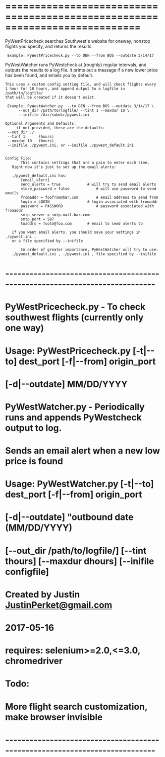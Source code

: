 # ===========================================================================   

PyWestPricecheck searches Southwest's website for oneway, nonstop
    flights you specify, and returns the results
	 
	 Example: PyWestPricecheck.py --to DEN --from BOS --outdate 3/14/17

PyWestWatcher runs PyWestcheck at (roughly) regular intervals, and outputs
    the results to a log file. It prints out a message if a
    new lower price has been found, and emails you by default.

    This uses a custom config setting file, and will check flights every
    1 hour for 10 hours, and append output to a logfile in /path/to/logfile/
    that will be created if it doesn't exist.    
    
	 Example: PyWestWatcher.py  --to DEN --from BOS --outdate 3/14/17 \
	 	  --out_dir /path/to/logfile/ --tint 1 --maxdur 10 \
		  --inifile /dir/subdir/pywest.ini
		  
    Optional Arguments and Defaults:
    	 if not provided, these are the defaults:
	 --out_dir ./
	 --tint 1      (hours)
	 --maxdur 10   (hours)
	 --inifile ./pywest.ini, or --inifile ./pywest_default.ini


    Config File:
    	   This contains settings that are a pain to enter each time.
	   Right now it's just to set up the email alerts:

	   ./pywest_default.ini has:
  	   	   [email_alert]
		   send_alerts = true		     # will try to send email alerts
		   store_password = false      	     # will use password to send emails
		   fromaddr = foofrom@bar.com 	     # email address to send from
		   login = LOGIN	      	     # login associated with fromaddr
		   password = PASSWORD	    	     # password associated with fromaddr
		   smtp_server = smtp.mail.bar.com   
		   smtp_port = 587
		   toaddrs = footo@foo.com	     # email to send alerts to

	   If you want email alerts. you should save your settings in ./pywest.ini ,
	   or a file specified by --inifile
 	   
    	   In order of greater importance, PyWestWatcher will try to use:
	   ./pywest_default.ini , ./pywest.ini , file specified by --inifile
		  
		  		  


# ---------------------------------------------------------------------------   
# PyWestPricecheck.py - To check southwest flights (currently only one way)             
#     Usage: PyWestPricecheck.py [-t|--to] dest_port [-f|--from] origin_port
#     	     			 [-d|--outdate] MM/DD/YYYY

# PyWestWatcher.py - Periodically runs and appends PyWestcheck output to log.  
#  		     Sends an email alert when a new low price is found
#     Usage: PyWestWatcher.py [-t|--to] dest_port [-f|--from] origin_port 
#     	     [-d|--outdate] "outbound date (MM/DD/YYYY)
#    	     [--out_dir /path/to/logfile/] [--tint thours] [--maxdur dhours] [--inifile configfile]

# Created by Justin <JustinPerket@gmail.com>                                          
# 2017-05-16                                                                    

# requires: selenium>=2.0,<=3.0, chromedriver
#
# Todo:                                                              
# More flight search customization, make browser invisible                                           
# ---------------------------------------------------------------------------   
